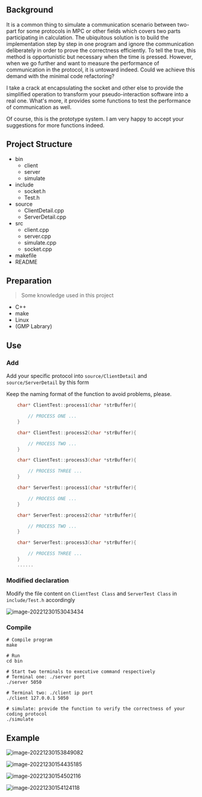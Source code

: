 ## Background

It is a common thing to simulate a communication scenario between two-part for some protocols in MPC or other fields which covers two parts participating in calculation. The ubiquitous solution is to build the implementation step by step in one program and  ignore the communication  deliberately in order to prove the correctness efficiently. To tell the true, this method is opportunistic but necessary when the time is pressed. However, when we go further and want to measure the performance of communication in the protocol, it is untoward indeed. Could we achieve this demand with the minimal code refactoring?

I take a crack at encapsulating the socket and other else to provide the simplified operation to transform your pseudo-interaction software into a real one. What's more, it provides some functions to test the performance of communication as well.

Of course, this is the prototype system. I am very happy  to accept your suggestions for more functions indeed.



## Project Structure

* bin
  * client
  * server
  * simulate
* include
  * socket.h
  * Test.h
* source
  * ClientDetail.cpp
  * ServerDetail.cpp
* src
  * client.cpp
  * server.cpp
  * simulate.cpp
  * socket.cpp
* makefile
* README

## Preparation

> Some knowledge used in this project

* C++
* make
* Linux
* (GMP Labrary)

## Use

### Add

Add your specific protocol into `source/ClientDetail` and `source/ServerDetail` by this form 

Keep the naming format of the function to avoid problems, please.

```C++
	char* ClientTest::process1(char *strBuffer){

        // PROCESS ONE ...
    }

    char* ClientTest::process2(char *strBuffer){

        // PROCESS TWO ...
    }

    char* ClientTest::process3(char *strBuffer){

        // PROCESS THREE ...
    }
```

```C++
    char* ServerTest::process1(char *strBuffer){

        // PROCESS ONE ...
    }

    char* ServerTest::process2(char *strBuffer){

        // PROCESS TWO ...
    }

    char* ServerTest::process3(char *strBuffer){

        // PROCESS THREE ...
    }
 	......

```



### Modified declaration

Modify the file content on `ClientTest Class` and `ServerTest Class` in `include/Test.h` accordingly 

![image-20221230153043434](https://pic-1306483575.cos.ap-nanjing.myqcloud.com/images/image-20221230153043434.png)



### Compile

```shell
# Compile program
make

# Run
cd bin

# Start two terminals to executive command respectively
# Terminal one: ./server port
./server 5050

# Terminal two: ./client ip port
./client 127.0.0.1 5050

# simulate: provide the function to verify the correctness of your coding protocol
./simulate
```

## Example

![image-20221230153849082](https://pic-1306483575.cos.ap-nanjing.myqcloud.com/images/image-20221230153849082.png)

![image-20221230154435185](https://pic-1306483575.cos.ap-nanjing.myqcloud.com/images/image-20221230154435185.png)

![image-20221230154502116](https://pic-1306483575.cos.ap-nanjing.myqcloud.com/images/image-20221230154502116.png)

![image-20221230154124118](https://pic-1306483575.cos.ap-nanjing.myqcloud.com/images/image-20221230154124118.png)
